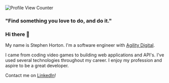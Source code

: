 ![Profile View Counter](https://komarev.com/ghpvc/?username=StephenSHorton)

### "Find something you love to do, and do it."

### Hi there 👋

My name is Stephen Horton. I'm a software engineer with [Agility Digital](https://www.linkedin.com/company/agility-digital/).

I came from coding video games to building web applications and API's. I've used several technologies throughout my career. I enjoy my profession and aspire to be a great developer.

Contact me on [LinkedIn](https://www.linkedin.com/in/stephenshorton)!
